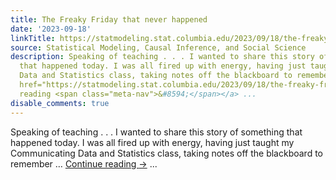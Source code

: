 ```yaml
---
title: The Freaky Friday that never happened
date: '2023-09-18'
linkTitle: https://statmodeling.stat.columbia.edu/2023/09/18/the-freaky-friday-that-never-happened/
source: Statistical Modeling, Causal Inference, and Social Science
description: Speaking of teaching . . . I wanted to share this story of something
  that happened today. I was all fired up with energy, having just taught my Communicating
  Data and Statistics class, taking notes off the blackboard to remember &#8230; <a
  href="https://statmodeling.stat.columbia.edu/2023/09/18/the-freaky-friday-that-never-happened/">Continue
  reading <span class="meta-nav">&#8594;</span></a> ...
disable_comments: true
---
```

Speaking of teaching . . . I wanted to share this story of something that happened today. I was all fired up with energy, having just taught my Communicating Data and Statistics class, taking notes off the blackboard to remember &#8230; <a href="https://statmodeling.stat.columbia.edu/2023/09/18/the-freaky-friday-that-never-happened/">Continue reading <span class="meta-nav">&#8594;</span></a> ...